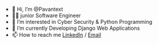- 👋 Hi, I’m @Pavantext
- 🧑‍💻 junior Software Engineer
- 👀 I’m interested in Cyber Security & Python Programming
- 🌱 I’m currently Developing Django Web Applications
- 📫 How to reach me [LinkedIn](https://www.linkedin.com/in/pavan-kumar-m-a991b2250?utm_source=share&utm_campaign=share_via&utm_content=profile&utm_medium=android_app) / [Email](pavantext6@gmail.com)
  

<!---
Pavantext/Pavantext is a ✨ special ✨ repository because its `README.md` (this file) appears on your GitHub profile.
You can click the Preview link to take a look at your changes.
--->
